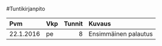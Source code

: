 #Tuntikirjanpito

Pvm       | Vkp | Tunnit | Kuvaus
:-------- |:--- | ------:| :----------------------------------
22.1.2016 | pe  | 8      | Ensimmäinen palautus

